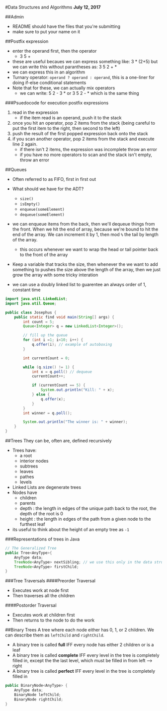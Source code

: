 #Data Structures and Algorithms
**July 12, 2017**

##Admin
* README should have the files that you're submitting
* make sure to put your name on it

##Postfix expression
* enter the operand first, then the operator
	- 3 5 +
* these are useful becaues we can express something like: 3 * (2+5) but we can write this without parantheses as: 3 5 2 + *
* we can express this in an algorithm
* Turnary operator: `operand ? operand : operand`, this is a one-liner for doing if-else conditional statements
* Note that for these, we can actually mix operators
	- we can write: 5 2 - 3 * or 3 5 2 - * which is the same thing

###Psuedocode for execution postfix expressions
1. read in the expression
	- if the item read is an operand, push it to the stack
2. once you hit an operator, pop 2 items from the stack (being careful to put the first item to the right, then second to the left)
3. push the result of the first popped expression back onto the stack
4. if you scan another operator, pop 2 items from the stack and execute line 2 again.
	- if there isn't 2 items, the expression was incomplete throw an error
	- if you have no more operators to scan and the stack isn't empty, throw an error

##Queues
* Often referred to as FIFO, first in first out
* What should we have for the ADT?
	- `size()`
	- `isEmpty()`
	- `enqueue(someElement)`
	- `dequeue(someElement)`

* we can enqueue items from the back, then we'll dequeue things from the front. When we hit the end of array, because we're bound to hit the end of the array. We can increment it by 1, then mod `%` the tail by length of the array.
	- this occurs whenever we want to wrap the head or tail pointer back to the front of the array
* Keep a variable that tracks the size, then whenever the we want to add something to pushes the size above the length of the array, then we just grow the array with some tricky interation
* we can use a doubly linked list to guarentee an always order of 1, constant time

```Java
import java.util.LinkedList;
import java.util.Queue;

public class Josephus {
	public static find void main(String[] args) {
		int count = 5;
		Queue<Integer> q = new LinkedList<Integer>();

		// fill up the queue
		for (int i =1; i<10; i++) {
			q.offer(i); // example of autoboxing
		}

		int currentCount = 0;

		while (q.size() != 1) {
			int x = q.poll() // dequeue
			currentCount++;

			if (currentCount == 5) {
				System.out.println("Kill: " + x);
			} else {
				q.offer(x);
			}
		}
		int winner = q.poll();

		System.out.println("The winner is: " + winner);
	}
}
```

##Trees
They can be, often are, defined recursively
* Trees have:
	- a root
	- interior nodes
	- subtrees
	- leaves
	- pathes
	- levels
* Linked Lists are degenerate trees
* Nodes have
	- children
	- parents
	- depth : the length in edges of the unique path back to the root, the depth of the root is 0
	- height : the length in edges  of the path from a given node to the furthest leaf
* its useful to think about the height of an empty tree as `-1`

###Representations of trees in Java
```Java
// The Generalized Tree
public Tree<AnyType>{
	AnyType data;
	TreeNode<AnyType> nextSibling; // we use this only in the data structure
	TreeNode<AnyType> firstChild;
}
```
###Tree Traversals
####Preorder Traversal
* Executes work at node first
* Then traverses all the children

####Postorder Traversal
* Executes work at children first
* Then returns to the node to do the work

##Binary Trees
A tree where each node either has 0, 1, or 2 children. We can describe them as  `leftChild` and `rightChild`.
* A binary tree is called **full** IFF every node has either 2 children or is a leaf
* A binary tree is called **complete** IFF every level in the tree is completely filled in, except the the last level, which must be filled in from left --> right
* A binary tree is called **perfect** IFF every level in the tree is completely filled in


```Java
public BinaryNode<AnyType> {
	AnyType data;
	BinaryNode leftChild;
	BinaryNode rightChild;
}







